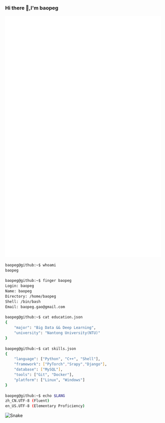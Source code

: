 ### Hi there 👋,I'm baopeg

![Metrics](/github-metrics.svg)

```bash
baopeg@github:~$ whoami
baopeg

baopeg@github:~$ finger baopeg
Login: baopeg           			
Name: baopeg
Directory: /home/baopeg               	
Shell: /bin/bash
Email: baopeg.gao@gmail.com

baopeg@github:~$ cat education.json
{
    "major": "Big Data && Deep Learning",
    "university": "Nantong University(NTU)"
}

baopeg@github:~$ cat skills.json
{
    "language": ["Python", "C++", "Shell"],
    "framework": ["PyTorch","Srapy","Django"],
    "database": ["MySQL"],
    "tools": ["Git", "Docker"],
    "platform": ["Linux", "Windows"]
}

baopeg@github:~$ echo $LANG
zh_CN.UTF-8 (Fluent)
en_US.UTF-8 (Elementary Proficiency)
```

![Snake](https://gist.githubusercontent.com/baopeg/4178cf7efa5a51a41b2a8f422bb65455/raw/github-snake.svg)
